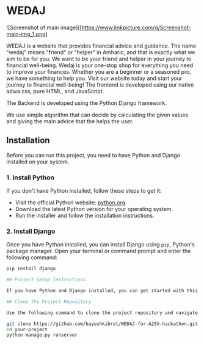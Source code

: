 # WEDAJ

![Screenshot of main image]([https://www.linkpicture.com/q/Screenshot-main-img_1.png]

WEDAJ is a website that provides financial advice and guidance.
The name "wedaj" means "friend" or "helper" in Amharic, and that is exactly what we aim to be for you.
We want to be your friend and helper in your journey to financial well-being.
Wedaj is your one-stop shop for everything you need to improve your finances.
Whether you are a beginner or a seasoned pro, we have something to help you.
Visit our website today and start your journey to financial well-being!
The frontend is developed using our native adwa.css, pure HTML, and JavaScript.

The Backend is developed using the Python Django framework.

We use simple algorithm that can decide by calculating the given values and giving the main advice that the helps the user.

## Installation

Before you can run this project, you need to have Python and Django installed on your system.

### 1. Install Python

If you don't have Python installed, follow these steps to get it:

- Visit the official Python website: [python.org](https://www.python.org/downloads/)
- Download the latest Python version for your operating system.
- Run the installer and follow the installation instructions.

### 2. Install Django

Once you have Python installed, you can install Django using `pip`, Python's package manager. Open your terminal or command prompt and enter the following command:

```bash
pip install django

## Project Setup Instructions

If you have Python and Django installed, you can get started with this project by following these steps:

## Clone the Project Repository

Use the following command to clone the project repository and navigate to the project directory:

git clone https://github.com/bayushkibret/WEDAJ-for-A2SV-hackathon.git
cd your-project
python manage.py runserver





